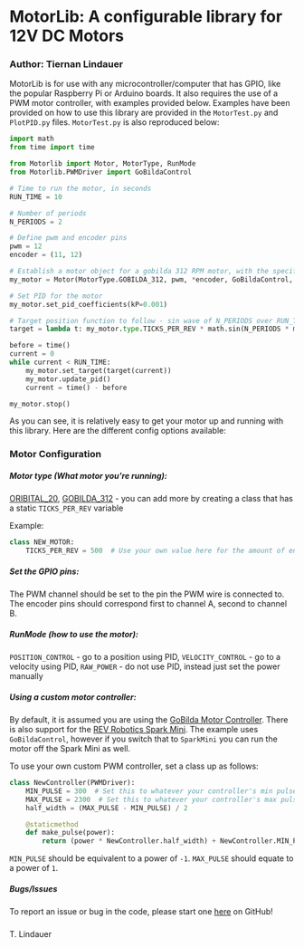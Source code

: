 # MotorLib: A configurable library for 12V DC Motors
### Author: Tiernan Lindauer

MotorLib is for use with any microcontroller/computer that has GPIO, like the popular Raspberry Pi or Arduino boards.
It also requires the use of a PWM motor controller, with examples provided below.
Examples have been provided on how to use this library are provided in the `MotorTest.py` and `PlotPID.py` files.
`MotorTest.py` is also reproduced below:

```python
import math
from time import time

from Motorlib import Motor, MotorType, RunMode
from Motorlib.PWMDriver import GoBildaControl

# Time to run the motor, in seconds
RUN_TIME = 10

# Number of periods
N_PERIODS = 2

# Define pwm and encoder pins
pwm = 12
encoder = (11, 12)

# Establish a motor object for a gobilda 312 RPM motor, with the specified pwm and encoder ports and position type control
my_motor = Motor(MotorType.GOBILDA_312, pwm, *encoder, GoBildaControl, RunMode.POSITION_CONTROL)

# Set PID for the motor
my_motor.set_pid_coefficients(kP=0.001)

# Target position function to follow - sin wave of N_PERIODS over RUN_TIME length
target = lambda t: my_motor.type.TICKS_PER_REV * math.sin(N_PERIODS * math.pi * t / (RUN_TIME / 2))

before = time()
current = 0
while current < RUN_TIME:
    my_motor.set_target(target(current))
    my_motor.update_pid()
    current = time() - before

my_motor.stop()
```

As you can see, it is relatively easy to get your motor up and running with this library. Here are the different config options available:

### Motor Configuration

##### Motor type (What motor you're running):

[ORIBITAL_20](https://www.andymark.com/products/neverest-orbital-20-gearmotor), [GOBILDA_312](https://www.gobilda.com/5203-series-yellow-jacket-planetary-gear-motor-19-2-1-ratio-24mm-length-8mm-rex-shaft-312-rpm-3-3-5v-encoder/) - you can add more by creating a class that has a static `TICKS_PER_REV` variable

Example:
```python
class NEW_MOTOR:
    TICKS_PER_REV = 500  # Use your own value here for the amount of encoder ticks for each revolution
```

##### Set the GPIO pins:
The PWM channel should be set to the pin the PWM wire is connected to. The encoder pins should correspond first to channel A, second to channel B.

##### RunMode (how to use the motor):
`POSITION_CONTROL` - go to a position using PID, `VELOCITY_CONTROL` - go to a velocity using PID, `RAW_POWER` - do not use PID, instead just set the power manually

##### Using a custom motor controller:
By default, it is assumed you are using the [GoBilda Motor Controller](https://www.gobilda.com/1x15a-motor-controller-30a-peak/). There is also support for the [REV Robotics Spark Mini](https://www.revrobotics.com/rev-31-1230/).
The example uses `GoBildaControl`, however if you switch that to `SparkMini` you can run the motor off the Spark Mini as well.

To use your own custom PWM controller, set a class up as follows:
```python
class NewController(PWMDriver):
    MIN_PULSE = 300  # Set this to whatever your controller's min pulse width is
    MAX_PULSE = 2300  # Set this to whatever your controller's max pulse width is  
    half_width = (MAX_PULSE - MIN_PULSE) / 2

    @staticmethod
    def make_pulse(power):
        return (power * NewController.half_width) + NewController.MIN_PULSE + NewController.half_width
```
`MIN_PULSE` should be equivalent to a power of `-1`. `MAX_PULSE` should equate to a power of `1`.

##### Bugs/Issues
To report an issue or bug in the code, please start one [here](https://github.com/T-Lind/MotorLib/issues) on GitHub!

###
T. Lindauer
